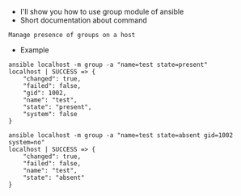 * I'll show you how to use group  module of ansible
* Short documentation about command
```
Manage presence of groups on a host
```
* Example
```
ansible localhost -m group -a "name=test state=present"
localhost | SUCCESS => {
    "changed": true, 
    "failed": false, 
    "gid": 1002, 
    "name": "test", 
    "state": "present", 
    "system": false
}
```
```
ansible localhost -m group -a "name=test state=absent gid=1002 system=no"
localhost | SUCCESS => {
    "changed": true, 
    "failed": false, 
    "name": "test", 
    "state": "absent"
}
```
